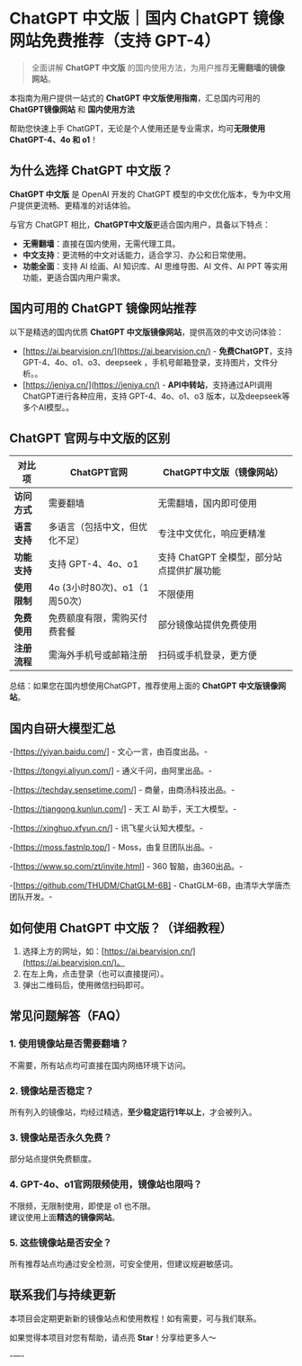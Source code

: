 # ChatGPT 中文版｜国内 ChatGPT 镜像网站免费推荐（支持 GPT-4）

> 全面讲解 **ChatGPT 中文版** 的国内使用方法，为用户推荐**无需翻墙的镜像网站**。  


本指南为用户提供一站式的 **ChatGPT 中文版使用指南**，汇总国内可用的 **ChatGPT镜像网站** 和 **国内使用方法**

帮助您快速上手 ChatGPT，无论是个人使用还是专业需求，均可**无限使用 ChatGPT-4、4o 和 o1**！

## 为什么选择 ChatGPT 中文版？

**ChatGPT 中文版** 是 OpenAI 开发的 ChatGPT 模型的中文优化版本，专为中文用户提供更流畅、更精准的对话体验。

与官方 ChatGPT 相比，**ChatGPT中文版**更适合国内用户，具备以下特点：

- **无需翻墙**：直接在国内使用，无需代理工具。
- **中文支持**：更流畅的中文对话能力，适合学习、办公和日常使用。
- **功能全面**：支持 AI 绘画、AI 知识库、AI 思维导图、AI 文件、AI PPT 等实用功能，更适合国内用户需求。

## 国内可用的 ChatGPT 镜像网站推荐

以下是精选的国内优质 **ChatGPT 中文版镜像网站**，提供高效的中文访问体验：
- [https://ai.bearvision.cn/](https://ai.bearvision.cn/) - **免费ChatGPT**，支持 GPT-4、4o、o1、o3、deepseek ，手机号邮箱登录，支持图片，文件分析。。
- [https://jeniya.cn/](https://jeniya.cn/) - **API中转站**，支持通过API调用ChatGPT进行各种应用，支持 GPT-4、4o、o1、o3 版本，以及deepseek等多个AI模型。。

## ChatGPT 官网与中文版的区别
| 对比项 | ChatGPT官网 | ChatGPT中文版（镜像网站）|
|-------- |-------- |-------- |
| **访问方式** | 需要翻墙 | 无需翻墙，国内即可使用 |
| **语言支持** | 多语言（包括中文，但优化不足） | 专注中文优化，响应更精准 |
| **功能支持** | 支持 GPT-4、4o、o1 | 支持 ChatGPT 全模型，部分站点提供扩展功能 |
| **使用限制** | 4o (3小时80次)、o1（1周50次） | 不限使用 |
| **免费使用** | 免费额度有限，需购买付费套餐 | 部分镜像站提供免费使用 |
| **注册流程** | 需海外手机号或邮箱注册 | 扫码或手机登录，更方便 |

总结：如果您在国内想使用ChatGPT，推荐使用上面的 **ChatGPT 中文版镜像网站**。

## 国内自研大模型汇总
-[https://yiyan.baidu.com/] - 文心一言，由百度出品。-

-[https://tongyi.aliyun.com/] - 通义千问，由阿里出品。-

-[https://techday.sensetime.com/] - 商量，由商汤科技出品。-

-[https://tiangong.kunlun.com/] - 天工 AI 助手，天工大模型。-

-[https://xinghuo.xfyun.cn/] - 讯飞星火认知大模型。-

-[https://moss.fastnlp.top/] - Moss，由复旦团队出品。-

-[https://www.so.com/zt/invite.html] - 360 智脑，由360出品。-

-[https://github.com/THUDM/ChatGLM-6B] - ChatGLM-6B，由清华大学唐杰团队开发。-

## 如何使用 ChatGPT 中文版？（详细教程）
1. 选择上方的网址，如：[https://ai.bearvision.cn/](https://ai.bearvision.cn/)。
2. 在左上角，点击登录（也可以直接提问）。
3. 弹出二维码后，使用微信扫码即可。

## 常见问题解答（FAQ）
### 1. 使用镜像站是否需要翻墙？
不需要，所有站点均可直接在国内网络环境下访问。

### 2. 镜像站是否稳定？
所有列入的镜像站，均经过精选，**至少稳定运行1年以上**，才会被列入。

### 3. 镜像站是否永久免费？
部分站点提供免费额度。

### 4. GPT-4o、o1官网限频使用，镜像站也限吗？
不限频，无限制使用，即使是 o1 也不限。  
建议使用上面**精选的镜像网站**。

### 5. 这些镜像站是否安全？
所有推荐站点均通过安全检测，可安全使用，但建议规避敏感词。

## 联系我们与持续更新

本项目会定期更新新的镜像站点和使用教程！如有需要，可与我们联系。

如果觉得本项目对您有帮助，请点亮 **Star**！分享给更多人～

-—-

